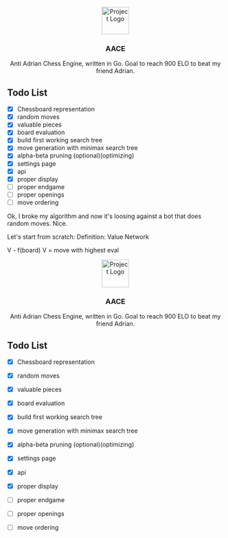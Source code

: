 <p align="center"><img src="https://images.emojiterra.com/google/noto-emoji/unicode-15.1/color/1024px/1f9cc.png" height="64" alt="Project Logo"></p>
<h3 align="center">AACE</h3>
<p align="center">Anti Adrian Chess Engine, written in Go. Goal to reach 900 ELO to beat my friend Adrian.</p>



## Todo List
- [x] Chessboard representation
- [x] random moves
- [x] valuable pieces
- [x] board evaluation
- [x] build first working search tree
- [x] move generation with minimax search tree
- [x] alpha-beta pruning (optional)(optimizing)
- [x] settings page
- [x] api
- [x] proper display
- [ ] proper endgame
- [ ] proper openings
- [ ] move ordering

Ok, I broke my algorithm and now it's loosing against a bot that does random moves. Nice.

Let's start from scratch:
Definition: Value Network

V - f(board) 
V = move with highest eval

<p align="center"><img src="https://images.emojiterra.com/google/noto-emoji/unicode-15.1/color/1024px/1f9cc.png" height="64" alt="Project Logo"></p>
<h3 align="center">AACE</h3>
<p align="center">Anti Adrian Chess Engine, written in Go. Goal to reach 900 ELO to beat my friend Adrian.</p>


## Todo List
- [x] Chessboard representation
- [x] random moves
- [x] valuable pieces
- [x] board evaluation
- [x] build first working search tree
- [x] move generation with minimax search tree
- [x] alpha-beta pruning (optional)(optimizing)
- [x] settings page
- [x] api
- [x] proper display
- [ ] proper endgame
- [ ] proper openings
- [ ] move ordering


